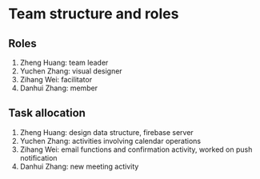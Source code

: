 # Team structure and roles

## Roles
1. Zheng Huang: team leader
2. Yuchen Zhang: visual designer
3. Zihang Wei: facilitator
4. Danhui Zhang: member

## Task allocation
1. Zheng Huang: design data structure, firebase server
2. Yuchen Zhang: activities involving calendar operations
3. Zihang Wei: email functions and confirmation activity, worked on push notification
4. Danhui Zhang: new meeting activity
